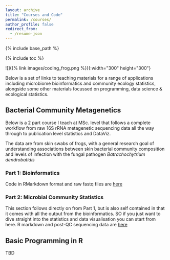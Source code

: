 ```yaml
---
layout: archive
title: "Courses and Code"
permalink: /courses/
author_profile: false
redirect_from:
  - /resume-json
---
```


{% include base_path %}

{% include toc %}

![]({% link images/coding_frog.png %}){:width="300" height="300"}
  
  
Below is a set of links to teaching materials for a range of applications including microbiome bioinformatics and community ecology statistics, alongside some other materials focussed on programming, data science & ecological statistics. 

## Bacterial Community Metagenetics 
Below is a 2 part course I teach at MSc. level that follows a complete workflow from raw 16S rRNA metagenetic sequencing data all the way through to publication level statistics and DataViz. 

The data are from skin swabs of frogs, with a general research goal of understanding associations between skin bacterial community composition and levels of infection with the fungal pathogen _Batrachochytrium dendrobatidis_

### Part 1: Bioinformatics
Code in RMarkdown format and raw fastq files are [here](https://github.com/xavharrison/Frog_16S_Bioinformatics)

### Part 2: Microbial Community Statistics
This section follows directly on from Part 1, but is also self contained in that it comes with all the output from the bioinformatics. SO if you just want to dive straight into the statistics and data visualisation you can start from here. R markdown and post-QC sequencing data are [here](https://github.com/xavharrison/Frog_16S_Statistics)

## Basic Programming in R
TBD

